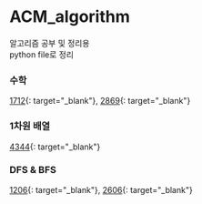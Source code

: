 # ACM_algorithm
알고리즘 공부 및 정리용  
python file로 정리  

### 수학
[1712](https://github.com/dev-swi2021/ACM_algorithm/blob/main/1712.py){: target="_blank"},
[2869](https://github.com/dev-swi2021/ACM_algorithm/blob/main/2869.py){: target="_blank"}  


### 1차원 배열  
[4344](https://github.com/dev-swi2021/ACM_algorithm/blob/main/4344.py){: target="_blank"}  

### DFS & BFS  
[1206](https://github.com/dev-swi2021/ACM_algorithm/blob/main/1206.py){: target="_blank"},
[2606](https://github.com/dev-swi2021/ACM_algorithm/blob/main/2606.py){: target="_blank"}  
